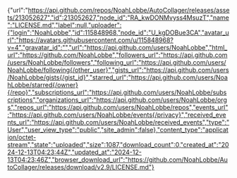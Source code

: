 {"url":"https://api.github.com/repos/NoahLobbe/AutoCollager/releases/assets/213052627","id":213052627,"node_id":"RA_kwDONMvyss4MsuzT","name":"LICENSE.md","label":null,"uploader":{"login":"NoahLobbe","id":115848968,"node_id":"U_kgDOBue3CA","avatar_url":"https://avatars.githubusercontent.com/u/115848968?v=4","gravatar_id":"","url":"https://api.github.com/users/NoahLobbe","html_url":"https://github.com/NoahLobbe","followers_url":"https://api.github.com/users/NoahLobbe/followers","following_url":"https://api.github.com/users/NoahLobbe/following{/other_user}","gists_url":"https://api.github.com/users/NoahLobbe/gists{/gist_id}","starred_url":"https://api.github.com/users/NoahLobbe/starred{/owner}{/repo}","subscriptions_url":"https://api.github.com/users/NoahLobbe/subscriptions","organizations_url":"https://api.github.com/users/NoahLobbe/orgs","repos_url":"https://api.github.com/users/NoahLobbe/repos","events_url":"https://api.github.com/users/NoahLobbe/events{/privacy}","received_events_url":"https://api.github.com/users/NoahLobbe/received_events","type":"User","user_view_type":"public","site_admin":false},"content_type":"application/octet-stream","state":"uploaded","size":1087,"download_count":0,"created_at":"2024-12-13T04:23:44Z","updated_at":"2024-12-13T04:23:46Z","browser_download_url":"https://github.com/NoahLobbe/AutoCollager/releases/download/v2.9/LICENSE.md"}